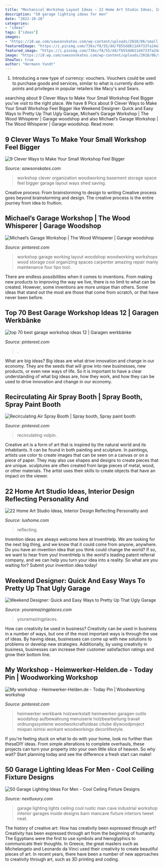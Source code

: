 ```yaml
---
title: "Mechanical Workshop Layout Ideas ~ 22 Home Art Studio Ideas, Interior Design Reflecting Personality And"
description: "50 garage lighting ideas for men"
date: "2022-10-28"
categories:
- "ideas"
tags: ["ideas"]
images:
- "https://i0.wp.com/sawsonskates.com/wp-content/uploads/2018/06/small_workshop_ideas_pin.png?resize=750%2C1500&amp;ssl=1"
featuredImage: "https://i.pinimg.com/736x/f8/55/dd/f855dd811d4733fa24e3d7d2a3a5633d.jpg"
featured_image: "https://i.pinimg.com/736x/f8/55/dd/f855dd811d4733fa24e3d7d2a3a5633d.jpg"
image: "https://i0.wp.com/sawsonskates.com/wp-content/uploads/2018/06/small_workshop_ideas_pin.png?resize=750%2C1500&amp;ssl=1"
ShowToc: true
author: "Hermann Yundt"
---
```



1. Introducing a new type of currency: vouchers. Vouchers could be used to purchase goods and services, similar to what is currently done with points and privileges in popular retailers like Macy's and Sears. 

	

		
searching about 9 Clever Ways to Make Your Small Workshop Feel Bigger you've visit to the right place. We have 8 Pics about 9 Clever Ways to Make Your Small Workshop Feel Bigger like Weekend Designer: Quick and Easy Ways to Pretty Up That Ugly Garage, Michael’s Garage Workshop | The Wood Whisperer | Garage woodshop and also Michael’s Garage Workshop | The Wood Whisperer | Garage woodshop. Read more:
		
    
## 9 Clever Ways To Make Your Small Workshop Feel Bigger

<img loading=lazy src="https://i0.wp.com/sawsonskates.com/wp-content/uploads/2018/06/small_workshop_ideas_pin.png?resize=750%2C1500&amp;ssl=1" onerror="this.onerror=null;this.src='https://tse2.mm.bing.net/th?id=OIP.Ejalo2Fzymlu8i3EfNdUvAHaO0&amp;pid=15.1';" alt="9 Clever Ways to Make Your Small Workshop Feel Bigger">

_Source: sawsonskates.com_

>workshop clever organization woodworking basement storage space feel bigger garage layout ways shed saving. 

	

Creative process: From brainstorming to design to writing
Creative process goes beyond brainstorming and design. The creative process is the entire journey from idea to fruition.

    
## Michael’s Garage Workshop | The Wood Whisperer | Garage Woodshop

<img loading=lazy src="https://i.pinimg.com/736x/f6/1f/e9/f61fe9f3d496f4765f99cd14512e0a81--garage-shop-garage-workshop.jpg" onerror="this.onerror=null;this.src='https://tse1.mm.bing.net/th?id=OIP.Qvoiim-3qxx-jRpa05fsYwHaE4&amp;pid=15.1';" alt="Michael’s Garage Workshop | The Wood Whisperer | Garage woodshop">

_Source: pinterest.com_

>workshop garage working layout woodshop woodworking workshops wood storage cool organizing spaces carpenter amazing repair manly maintenance four tips tool. 

	

There are endless possibilities when it comes to inventions. From making new products to improving the way we live, there is no limit to what can be created. However, some inventions are more unique than others. Some ideas that stand out the most are those that come from scratch, or that have never been before.

    
## Top 70 Best Garage Workshop Ideas 12 | Garagen Werkbänke

<img loading=lazy src="https://i.pinimg.com/736x/f8/55/dd/f855dd811d4733fa24e3d7d2a3a5633d.jpg" onerror="this.onerror=null;this.src='https://tse1.mm.bing.net/th?id=OIP.4pBwy70kmuDwMf7GqzioCAHaJ8&amp;pid=15.1';" alt="top 70 best garage workshop ideas 12 | Garagen werkbänke">

_Source: pinterest.com_

>. 

	

What are big ideas?
Big ideas are what drive innovation and change in our economy. They are the seeds that will grow into new businesses, new products, or even new ways of life. So it is important to have a clear understanding of what big ideas are, how they work, and how they can be used to drive innovation and change in our economy.

    
## Recirculating Air Spray Booth | Spray Booth, Spray Paint Booth

<img loading=lazy src="https://i.pinimg.com/736x/5d/dc/8a/5ddc8ab695d05aba89fff25a168735fb.jpg" onerror="this.onerror=null;this.src='https://tse4.mm.bing.net/th?id=OIP.U0coP6WIQon6HtXdDAVwzgHaJ4&amp;pid=15.1';" alt="Recirculating Air Spray Booth | Spray booth, Spray paint booth">

_Source: pinterest.com_

>recirculating volpin. 

	

Creative art is a form of art that is inspired by the natural world and its inhabitants. It can be found in both painting and sculpture. In paintings, artists use color to create images that can be seen on a canvas or on a piece of paper. They may also use shapes and designs to create pieces that are unique. sculptures are often created from large pieces of metal, wood, or other materials. The artist uses their skills to create objects that have an impact on the viewer.

    
## 22 Home Art Studio Ideas, Interior Design Reflecting Personality And

<img loading=lazy src="https://www.lushome.com/wp-content/uploads/2013/05/home-art-studio-ideas-interior-design-9.jpg" onerror="this.onerror=null;this.src='https://tse2.mm.bing.net/th?id=OIP.j-1GNQjqkxEuDMv0c6TRQgHaE6&amp;pid=15.1';" alt="22 Home Art Studio Ideas, Interior Design Reflecting Personality and">

_Source: lushome.com_

>reflecting. 

	

Invention ideas are always welcome here at InventHelp. We are looking for the next big thing, and we know that it could come from anyone, anywhere. Do you have an invention idea that you think could change the world? If so, we want to hear from you! InventHelp is the world's leading patent referral company, and we can help you turn your idea into a reality. So what are you waiting for? Submit your invention idea today!

    
## Weekend Designer: Quick And Easy Ways To Pretty Up That Ugly Garage

<img loading=lazy src="http://www.youramazingplaces.com/wp-content/uploads/2015/02/traditional-garage-and-shed2.jpg" onerror="this.onerror=null;this.src='https://tse2.mm.bing.net/th?id=OIP.dNIwo1nPuvuXlqOxI0VxGwHaE8&amp;pid=15.1';" alt="Weekend Designer: Quick and Easy Ways to Pretty Up That Ugly Garage">

_Source: youramazingplaces.com_

>youramazingplaces. 

	

How can creativity be used in business?
Creativity can be used in business in a number of ways, but one of the most important ways is through the use of ideas. By having ideas, businesses can come up with new solutions to problems or develop new strategies. Additionally, by using creativity in business, businesses can increase their customer satisfaction ratings and grow their bottom line.

    
## My Workshop - Heimwerker-Helden.de - Today Pin | Woodworking Workshop

<img loading=lazy src="https://i.pinimg.com/736x/c3/e2/0a/c3e20a178fa8fb12afd636d087622265.jpg" onerror="this.onerror=null;this.src='https://tse2.mm.bing.net/th?id=OIP.c8nVYwiTeJMllsOkz3g3OQHaEK&amp;pid=15.1';" alt="My workshop - Heimwerker-Helden.de - Today Pin | Woodworking workshop">

_Source: pinterest.com_

>heimwerker werkbank holzwerkstatt heimwerken garagen outils woodshop aufbewahrung menuiserie holzbearbeitung travail ordnungssysteme woodworkcraftsideas citube diywoodproject mixpan isimisi workant woodworkings decorlifestyle. 

	

If you're feeling stuck on what to do with your home, look no further than theseDIY ideas. From simple alterations to complete overhauls, these projects can turn your property into your own little slice of heaven. So why wait? Start planning today and see the difference a fresh start can make!

    
## 50 Garage Lighting Ideas For Men - Cool Ceiling Fixture Designs

<img loading=lazy src="http://nextluxury.com/wp-content/uploads/rustic-pendant-lights-for-garage.jpg" onerror="this.onerror=null;this.src='https://tse1.mm.bing.net/th?id=OIP.UPhXdPcT1DJ2xzsNzSYrbAHaE8&amp;pid=15.1';" alt="50 Garage Lighting Ideas For Men - Cool Ceiling Fixture Designs">

_Source: nextluxury.com_

>garage lighting lights ceiling cool rustic man cave industrial workshop interior garages inside designs barn mancave fixture interiors tweet neat. 

	

The history of creative art: How has creativity been expressed through art?
Creativity has been expressed through art from the beginning of humanity. The Egyptians were the first to use symbols and hieroglyphics to communicate their thoughts. In Greece, the great masters such as Michelangelo and Leonardo da Vinci used their creativity to create beautiful pieces of art. In recent years, there have been a number of new approaches to creativity through art, such as 3D printing and coding.

